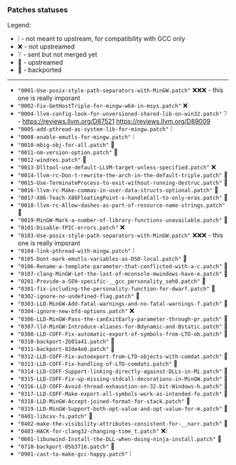 ### Patches statuses

Legend:
- :grey_exclamation: - not meant to upstream, for compatibility with GCC only
- :x: - not upstreamed
- :grey_question: - sent but not merged yet
- :arrow_up_small:  - upstreamed
- :arrow_down_small:  - backported

-----
- `"0001-Use-posix-style-path-separators-with-MinGW.patch"` :x::x::x: - this one is really imporant
- `"0002-Fix-GetHostTriple-for-mingw-w64-in-msys.patch"` :x:
- `"0004-llvm-config-look-for-unversioned-shared-lib-on-win32.patch"` :grey_question: - https://reviews.llvm.org/D87521 https://reviews.llvm.org/D89009
- `"0005-add-pthread-as-system-lib-for-mingw.patch"` :grey_exclamation:
- `"0008-enable-emutls-for-mingw.patch"` :grey_exclamation:
- `"0010-mbig-obj-for-all.patch"` :arrow_up_small:
- `"0011-nm-version-option.patch"` :arrow_down_small:
- `"0012-windres.patch"` :arrow_down_small:
- `"0013-Dlltool-use-default-LLVM-target-unless-specified.patch"` :x:
- `"0014-llvm-rc-Don-t-rewrite-the-arch-in-the-default-triple.patch"` :arrow_down_small:
- `"0015-Use-TerminateProcess-to-exit-without-running-destruc.patch"` :arrow_down_small:
- `"0016-llvm-rc-Make-commas-in-user-data-structs-optional.patch"` :arrow_down_small:
- `"0017-X86-Teach-X86FloatingPoint-s-handleCall-to-only-eras.patch"` :arrow_down_small:
- `"0018-llvm-rc-Allow-dashes-as-part-of-resource-name-strings.patch"` :arrow_down_small:
- `"0019-MinGW-Mark-a-number-of-library-functions-unavailable.patch"` :arrow_down_small:
- `"0101-Disable-fPIC-errors.patch"` :x:
- `"0103-Use-posix-style-path-separators-with-MinGW.patch"` :x::x::x: - this one is really imporant
- `"0104-link-pthread-with-mingw.patch"` :grey_exclamation:
- `"0105-Dont-mark-emutls-variables-as-DSO-local.patch"` :arrow_down_small:
- `"0106-Rename-a-template-parameter-that-conflicted-with-a-c.patch"` :arrow_down_small:
- `"0107-clang-MinGW-Let-the-last-of-mconsole-mwindows-have-e.patch"` :arrow_down_small:
- `"0201-Provide-a-SEH-specific-__gcc_personality_seh0.patch"` :arrow_down_small:
- `"0301-fix-including-the-personality-function-for-dwarf.patch"` :arrow_down_small:
- `"0302-ignore-no-undefined-flag.patch"` :arrow_up_small:
- `"0303-LLD-MinGW-Add-fatal-warnings-and-no-fatal-warnings-f.patch"` :arrow_up_small:
- `"0304-ignore-new-bfd-options.patch"` :x:
- `"0306-LLD-MinGW-Pass-the-canExitEarly-parameter-through-pr.patch"` :arrow_down_small:
- `"0307-lld-MinGW-Introduce-aliases-for-Bdynamic-and-Bstatic.patch"` :arrow_down_small:
- `"0308-LLD-COFF-Fix-automatic-export-of-symbols-from-LTO-ob.patch"` :arrow_down_small:
- `"0310-backport-2b01a41.patch"` :arrow_down_small:
- `"0311-backport-82de4e0.patch"` :arrow_down_small:
- `"0312-LLD-COFF-Fix-autoexport-from-LTO-objects-with-comdat.patch"` :arrow_down_small:
- `"0313-LLD-COFF-Fix-handling-of-LTO-comdats.patch"` :arrow_down_small:
- `"0314-LLD-COFF-Support-linking-directly-against-DLLs-in-Mi.patch"` :arrow_down_small:
- `"0315-LLD-COFF-Fix-up-missing-stdcall-decorations-in-MinGW.patch"` :arrow_down_small:
- `"0316-LLD-COFF-Avoid-thread-exhaustion-on-32-bit-Windows-h.patch"` :arrow_down_small:
- `"0317-LLD-COFF-Make-export-all-symbols-work-as-intended-fo.patch"` :arrow_down_small:
- `"0318-LLD-MinGW-Accept-joined-format-for-stack.patch"` :arrow_down_small:
- `"0319-LLD-MinGW-Support-both-opt-value-and-opt-value-for-m.patch"` :arrow_down_small:
- `"0401-libcxx-fs.patch"` :arrow_down_small:
- `"0402-make-the-visibility-attributes-consistent-for-__narr.patch"` :arrow_down_small:
- `"0403-HACK-for-clang32-changing-time_t.patch"` :x::grey_exclamation:
- `"0601-libunwind-Install-the-DLL-when-doing-ninja-install.patch"` :arrow_down_small:
- `"0710-backport-05b3716.patch"` :arrow_down_small:
- `"0901-cast-to-make-gcc-happy.patch"` :grey_exclamation:
